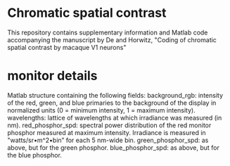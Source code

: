 # Chromatic spatial contrast
This repository contains supplementary information and Matlab code accompanying the manuscript by De and Horwitz, "Coding of chromatic spatial contrast by macaque V1 neurons"

# monitor details
 Matlab structure containing the following fields:
    background_rgb: intensity of the red, green, and blue primaries to the background of the display in normalized units (0 = minimum intensity, 1 = maximum intensity).
    wavelengths: lattice of wavelengths at which irradiance was measured (in nm).
    red_phosphor_spd: spectral power distribution of the red monitor phosphor measured at maximum intensity. Irradiance is measured in "watts/sr•m^2•bin” for each 5 nm-wide bin.
    green_phosphor_spd: as above, but for the green phosphor.
    blue_phosphor_spd: as above, but for the blue phosphor.
